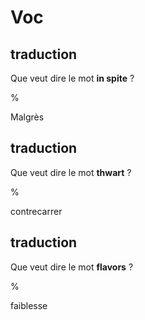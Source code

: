 # Voc

## traduction

Que veut dire le mot **in spite** ?

%

Malgrès

## traduction

Que veut dire le mot **thwart** ?

%

contrecarrer

## traduction

Que veut dire le mot **flavors** ?

%

faiblesse